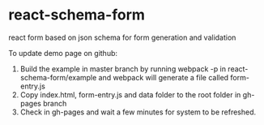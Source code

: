 # react-schema-form
react form based on json schema for form generation and validation

To update demo page on github:

1. Build the example in master branch by running webpack -p in react-schema-form/example and webpack will generate a file called form-entry.js
2. Copy index.html, form-entry.js and data folder to the root folder in gh-pages branch
3. Check in gh-pages and wait a few minutes for system to be refreshed.

